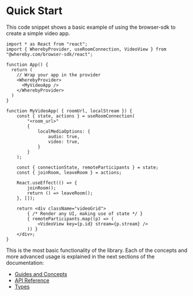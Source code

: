 # Quick Start

This code snippet shows a basic example of using the browser-sdk to create a simple video app.

```tsx
import * as React from "react";
import { WherebyProvider, useRoomConnection, VideoView } from "@whereby.com/browser-sdk/react";

function App() {
  return (
    // Wrap your app in the provider
    <WherebyProvider>
      <MyVideoApp />
    </WherebyProvider>
  )
}

function MyVideoApp( { roomUrl, localStream }) {
    const { state, actions } = useRoomConnection(
        "<room_url>"
        {
            localMediaOptions: {
                audio: true,
                video: true,
            }
        }
    );

    const { connectionState, remoteParticipants } = state;
    const { joinRoom, leaveRoom } = actions;
    
    React.useEffect(() => {
        joinRoom();
        return () => leaveRoom();
    }, []);

    return <div className="videoGrid">
        { /* Render any UI, making use of state */ }
        { remoteParticipants.map((p) => (
            <VideoView key={p.id} stream={p.stream} />
        )) }
    </div>;
}
```

This is the most basic functionality of the library. Each of the concepts and more advanced usage is explained in the next sections of the documentation:

* [Guides and Concepts](guides-and-concepts/)
* [API Reference](api-reference/)
* [Types](types.md)

